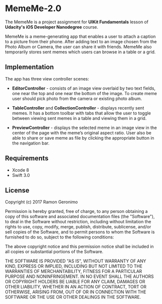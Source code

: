 # MemeMe-2.0

The MemeMe is a project assignment for **UIKit Fundamentals** lesson of **Udacity's iOS Developer Nanodegree** course.

MemeMe is a meme-generating app that enables a user to attach a caption to a picture from their phone. 
After adding text to an image chosen from the Photo Album or Camera, the user can share it with friends. 
MemeMe also temporarily stores sent memes which users can browse in a table or a grid.

## Implementation

The app has three view controller scenes:

- **EditorController** - consists of an image view overlaid by two text fields, one near the top and one near the bottom of the image. To create meme user should pick photo from the camera or existing photo album.

- **TableController** and **CollectionController** - displays recently sent memes. It has a bottom toolbar with tabs that allow the user to toggle between viewing sent memes in a table and viewing them in a grid. 

- **PreviewController** - displays the selected meme in an image view in the center of the page with the meme’s original aspect ratio. User also be able to share or save meme as file by clicking the appropriate button in the navigation bar.

## Requirements

 - Xcode 8
 - Swift 3.0

## License

Copyright (c) 2017 Ramon Geronimo

Permission is hereby granted, free of charge, to any person obtaining a copy of this software and associated documentation files (the "Software"), to deal in the Software without restriction, including without limitation the rights to use, copy, modify, merge, publish, distribute, sublicense, and/or sell copies of the Software, and to permit persons to whom the Software is furnished to do so, subject to the following conditions:

The above copyright notice and this permission notice shall be included in all copies or substantial portions of the Software.

THE SOFTWARE IS PROVIDED "AS IS", WITHOUT WARRANTY OF ANY KIND, EXPRESS OR IMPLIED, INCLUDING BUT NOT LIMITED TO THE WARRANTIES OF MERCHANTABILITY, FITNESS FOR A PARTICULAR PURPOSE AND NONINFRINGEMENT. IN NO EVENT SHALL THE AUTHORS OR COPYRIGHT HOLDERS BE LIABLE FOR ANY CLAIM, DAMAGES OR OTHER LIABILITY, WHETHER IN AN ACTION OF CONTRACT, TORT OR OTHERWISE, ARISING FROM, OUT OF OR IN CONNECTION WITH THE SOFTWARE OR THE USE OR OTHER DEALINGS IN THE SOFTWARE.

